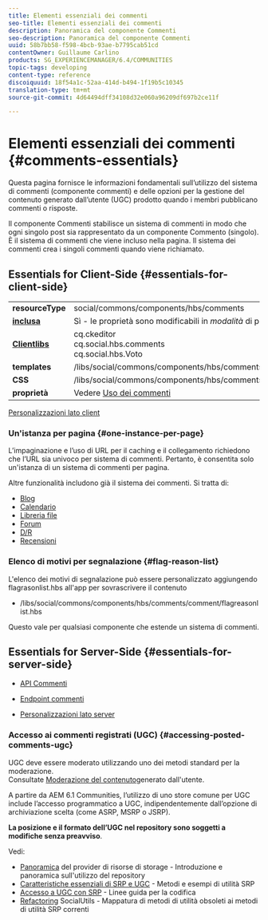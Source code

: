 ```yaml
---
title: Elementi essenziali dei commenti
seo-title: Elementi essenziali dei commenti
description: Panoramica del componente Commenti
seo-description: Panoramica del componente Commenti
uuid: 58b7bb58-f598-4bcb-93ae-b7795cab51cd
contentOwner: Guillaume Carlino
products: SG_EXPERIENCEMANAGER/6.4/COMMUNITIES
topic-tags: developing
content-type: reference
discoiquuid: 18f54a1c-52aa-414d-b494-1f19b5c10345
translation-type: tm+mt
source-git-commit: 4d64494dff34108d32e060a96209df697b2ce11f

---
```



# Elementi essenziali dei commenti {#comments-essentials}

Questa pagina fornisce le informazioni fondamentali sull’utilizzo del sistema di commenti (componente commenti) e delle opzioni per la gestione del contenuto generato dall’utente (UGC) prodotto quando i membri pubblicano commenti o risposte.

Il componente Commenti stabilisce un sistema di commenti in modo che ogni singolo post sia rappresentato da un componente Commento (singolo). È il sistema di commenti che viene incluso nella pagina. Il sistema dei commenti crea i singoli commenti quando viene richiamato.

## Essentials for Client-Side {#essentials-for-client-side}

<table> 
 <tbody>
  <tr>
   <td> <strong>resourceType</strong></td> 
   <td> social/commons/components/hbs/comments</td> 
  </tr>
  <tr>
   <td> <a href="scf.md#add-or-include-a-communities-component"><strong>inclusa</strong></a></td> 
   <td>Sì - le proprietà sono modificabili in <i>modalità </i>di progettazione</td> 
  </tr>
  <tr>
   <td> <a href="client-customize.md#clientlibs-for-scf"><strong>Clientlibs</strong></a></td> 
   <td>cq.ckeditor<br /> cq.social.hbs.comments<br /> cq.social.hbs.Voto</td> 
  </tr>
  <tr>
   <td> <strong>templates</strong></td> 
   <td> /libs/social/commons/components/hbs/comments/comments.hbs<br /> </td> 
  </tr>
  <tr>
   <td> <strong>CSS</strong></td> 
   <td> /libs/social/commons/components/hbs/comments/clientlibs/commentsystem.css</td> 
  </tr>
  <tr>
   <td><strong> proprietà</strong></td> 
   <td> Vedere <a href="comments.md">Uso dei commenti</a></td> 
  </tr>
 </tbody>
</table>

[Personalizzazioni lato client](client-customize.md)

### Un&#39;istanza per pagina {#one-instance-per-page}

L’impaginazione e l’uso di URL per il caching e il collegamento richiedono che l’URL sia univoco per sistema di commenti. Pertanto, è consentita solo un&#39;istanza di un sistema di commenti per pagina.

Altre funzionalità includono già il sistema dei commenti. Si tratta di:

* [Blog](blog-developer-basics.md)
* [Calendario](calendar-basics-for-developers.md)
* [Libreria file](essentials-file-library.md)
* [Forum](essentials-forum.md)
* [D/R](qna-essentials.md)
* [Recensioni](reviews-basics.md)

### Elenco di motivi per segnalazione {#flag-reason-list}

L&#39;elenco dei motivi di segnalazione può essere personalizzato aggiungendo flagrasonlist.hbs all&#39;app per sovrascrivere il contenuto

* /libs/social/commons/components/hbs/comments/comment/flagreasonlist.hbs

Questo vale per qualsiasi componente che estende un sistema di commenti.

## Essentials for Server-Side {#essentials-for-server-side}

* [API Commenti](https://helpx.adobe.com/experience-manager/6-4/sites/developing/using/reference-materials/javadoc/com/adobe/cq/social/commons/comments/api/package-summary.html)

* [Endpoint commenti](https://helpx.adobe.com/experience-manager/6-4/sites/developing/using/reference-materials/javadoc/com/adobe/cq/social/commons/comments/endpoints/package-summary.html)

* [Personalizzazioni lato server](server-customize.md)

### Accesso ai commenti registrati (UGC) {#accessing-posted-comments-ugc}

UGC deve essere moderato utilizzando uno dei metodi standard per la moderazione.\
Consultate [Moderazione del contenuto](moderate-ugc.md)generato dall&#39;utente.

A partire da AEM 6.1 Communities, l’utilizzo di uno store [](working-with-srp.md) comune per UGC include l’accesso programmatico a UGC, indipendentemente dall’opzione di archiviazione scelta (come ASRP, MSRP o JSRP).

**La posizione e il formato dell’UGC nel repository sono soggetti a modifiche senza preavviso**.

Vedi:

* [Panoramica](srp.md) del provider di risorse di storage - Introduzione e panoramica sull&#39;utilizzo del repository
* [Caratteristiche essenziali di SRP e UGC](srp-and-ugc.md) - Metodi e esempi di utilità SRP
* [Accesso a UGC con SRP](accessing-ugc-with-srp.md) - Linee guida per la codifica
* [Refactoring](socialutils.md) SocialUtils - Mappatura di metodi di utilità obsoleti ai metodi di utilità SRP correnti

